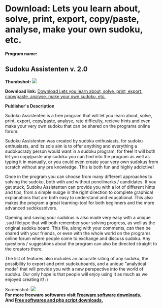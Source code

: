 # Download: Lets you learn about, solve, print, export, copy/paste, analyse, make your own sudoku, etc.

**Program name:**

## Sudoku Assistenten v. 2.0

  
**Thumbshot:** ![](http://www.freewarefiles.com/screenshot/sudass_md.gif)   
  
**Download link:** [Download Lets you learn about, solve, print, export, copy/paste, analyse, make your own sudoku, etc.](http://freesoftwares.boysofts.com/Sudoku-Assistenten-V_program_15954.html)  
  


**Publisher's Description**  
  


Sudoku Assistenten is a free program that will let you learn about, solve, print, export, copy/paste, analyse, rate difficulty, recieve hints and even make your very own sudoku that can be shared on the programs online forum. 

Sudoku Assistenten was created by sudoku enthusiasts, for sudoku enthusiasts, and its sole aim is to offer anything and everything a sudokucrazy person would want in a sudoku program, for free! It will both let you copy/paste any sudoku you can find into the program as well as typing it in manually, or you could even create your very own sudokus from scratch without any pre knowledge. This is both fun and highly addictive! 

Once in the program you can choose from many different approaches to solving the sudoku, both with and without pencilmarks / candidates. If you get stuck, Sudoku Assistenten can provide you with a lot of different hints and tips, from a simple nudge in the right direction to complete graphical explanations that are both easy to understand and educational. This also makes the program a great learning-tool for both beginners and the more advanced sudokusolvers. 

Opening and saving your sudokus is also made very easy with a unique .sud filetype that will both remember your solving progress, as well as the original sudoku board. This file, along with your comments, can then be shared with your friends, or even with the whole world on the programs online forum where people come to exchange and discuss sudoku. Any questions / suggestions about the program can also be directed straight to the creators there. 

The list of features also includes an accurate rating of any sudoku, the possibility to export and print sudokuboards, and a unique "analytical mode" that will provide you with a new perspective into the world of sudoku. Our only hope is that people will enjoy using it as much as we enjoyed creating it! :) 

  
  
Screenshot: ![](http://www.freewarefiles.com/screenshot/sudass.gif)   
**For more freeware softwares visit [Freeware software downloads.](http://freesoftwares.boysofts.com/)**   
**And [Free softwares and php script downloads.](http://www.boysofts.com/)**
